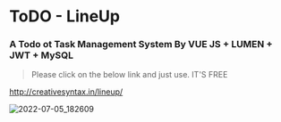 # **ToDO - LineUp**
### A Todo ot Task Management System By VUE JS + LUMEN + JWT + MySQL

> Please click on the below link and just use. IT'S FREE


<a href="http://creativesyntax.in/lineup/">http://creativesyntax.in/lineup/</a>


![2022-07-05_182609](https://user-images.githubusercontent.com/24665327/177331875-2fa86855-74ee-4f91-8641-143cc744a996.png)
